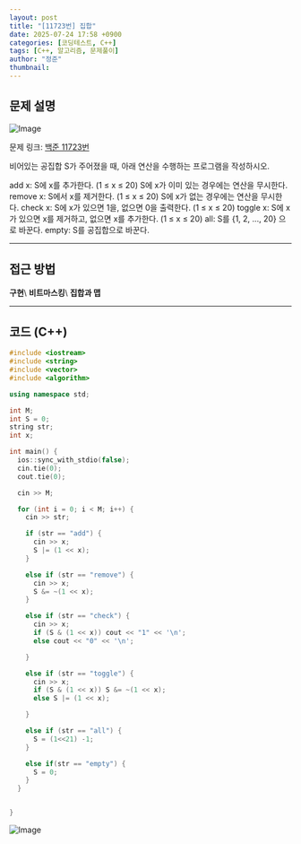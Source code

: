 ```yaml
---
layout: post
title: "[11723번] 집합"
date: 2025-07-24 17:58 +0900
categories: [코딩테스트, C++]
tags: [C++, 알고리즘, 문제풀이]
author: "정준"
thumbnail: 
---
```


## 문제 설명

![Image](https://github.com/user-attachments/assets/46460d39-f110-4831-8c46-af7a90fc360c)

문제 링크: [백준 11723번](https://www.acmicpc.net/problem/11723)

비어있는 공집합 S가 주어졌을 때, 아래 연산을 수행하는 프로그램을 작성하시오.

add x: S에 x를 추가한다. (1 ≤ x ≤ 20) S에 x가 이미 있는 경우에는 연산을 무시한다.
remove x: S에서 x를 제거한다. (1 ≤ x ≤ 20) S에 x가 없는 경우에는 연산을 무시한다.
check x: S에 x가 있으면 1을, 없으면 0을 출력한다. (1 ≤ x ≤ 20)
toggle x: S에 x가 있으면 x를 제거하고, 없으면 x를 추가한다. (1 ≤ x ≤ 20)
all: S를 {1, 2, ..., 20} 으로 바꾼다.
empty: S를 공집합으로 바꾼다.

---

## 접근 방법

**구현**\\
**비트마스킹**\\
**집합과 맵**

---

## 코드 (C++)

```cpp
#include <iostream>
#include <string>
#include <vector>
#include <algorithm>

using namespace std;

int M;
int S = 0;
string str;
int x;

int main() {
  ios::sync_with_stdio(false);
  cin.tie(0);
  cout.tie(0);

  cin >> M;

  for (int i = 0; i < M; i++) {
    cin >> str;

    if (str == "add") {
      cin >> x;
      S |= (1 << x);
    }

    else if (str == "remove") {
      cin >> x;
      S &= ~(1 << x);
    }

    else if (str == "check") {
      cin >> x;
      if (S & (1 << x)) cout << "1" << '\n';
      else cout << "0" << '\n';

    }

    else if (str == "toggle") {
      cin >> x;
      if (S & (1 << x)) S &= ~(1 << x);
      else S |= (1 << x);

    }

    else if (str == "all") {
      S = (1<<21) -1;
    }

    else if(str == "empty") {
      S = 0;
    }
  }


}

```

![Image](https://github.com/user-attachments/assets/a7f7246a-6c3c-43df-9f6e-857d571e40d5)